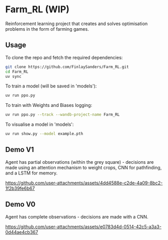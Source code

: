 # Farm_RL (WIP)

Reinforcement learning project that creates and solves optimisation problems in the form of farming games.

## Usage

To clone the repo and fetch the required dependencies:

```bash
git clone https://github.com/FinlaySanders/Farm_RL.git
cd Farm_RL
uv sync
```

To train a model (will be saved in 'models'): 
```bash
uv run ppo.py
```
To train with Weights and Biases logging:
```bash
uv run ppo.py --track --wandb-project-name Farm_RL
```

To visualise a model in 'models':
```bash
uv run show.py --model example.pth
```

## Demo V1

Agent has partial observations (within the grey square) - decisions are made using an attention mechanism to weight crops, CNN for pathfinding, and a LSTM for memory.

https://github.com/user-attachments/assets/4dd4588e-c2de-4a09-8bc2-1f2b39fe6b67

## Demo V0

Agent has complete observations - decisions are made with a CNN.

https://github.com/user-attachments/assets/e0783d4d-0514-42c5-a3a3-0d44ae4cb367
